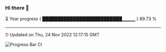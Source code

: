 ### Hi there 👋

⏳ Year progress { ██████████████████████████▁▁▁▁ } 89.73 %

---

⏰ Updated on Thu, 24 Nov 2022 12:17:15 GMT

![Progress Bar CI](https://github.com/Shyam-Makwana/GitHub-Actions-Demo/workflows/Progress%20Bar%20CI/badge.svg)
